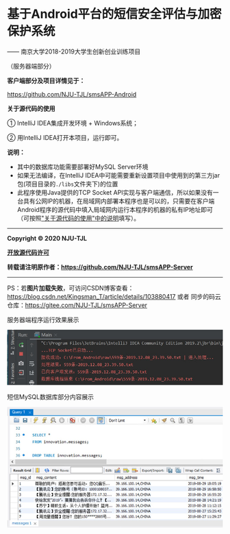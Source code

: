 

# 基于Android平台的短信安全评估与加密保护系统

 —— 南京大学2018-2019大学生创新创业训练项目

（服务器端部分）  

**客户端部分及项目详情见于：**

https://github.com/NJU-TJL/smsAPP-Android



**关于源代码的使用**

① IntelliJ IDEA集成开发环境 + Windows系统；

② 用IntelliJ IDEA打开本项目，运行即可。

**说明：**

+ 其中的数据库功能需要部署好MySQL Server环境
+ 如果无法编译，在IntelliJ IDEA中可能需要重新设置项目中使用到的第三方jar包(项目目录的`./libs`文件夹下)的位置
+ 此程序使用Java提供的TCP Socket API实现与客户端通信，所以如果没有一台具有公网IP的机器，在局域网内部署本程序也是可以的，只需要在客户端Android程序的源代码中填入局域网内运行本程序的机器的私有IP地址即可（可按照["关于源代码的使用"中的说明](https://github.com/NJU-TJL/smsAPP-Android)填写）。

****

**Copyright © 2020 NJU-TJL**  

**[开放源代码许可](https://github.com/NJU-TJL/smsAPP-Server/blob/master/LICENSE)**

**转载请注明原作者：https://github.com/NJU-TJL/smsAPP-Server**  

****

PS：若**图片加载失败**，可访问CSDN博客查看：https://blog.csdn.net/Kingsman_T/article/details/103880417 或者 同步的码云仓库：https://gitee.com/NJU-TJL/smsAPP-Server 

服务器端程序运行效果展示

<img src="./ImageMD/服务器端程序运行效果展示.jpg" width="600" />

短信MySQL数据库部分内容展示

<img src="./ImageMD/短信MySQL数据库部分内容展示.jpg" width="600" />